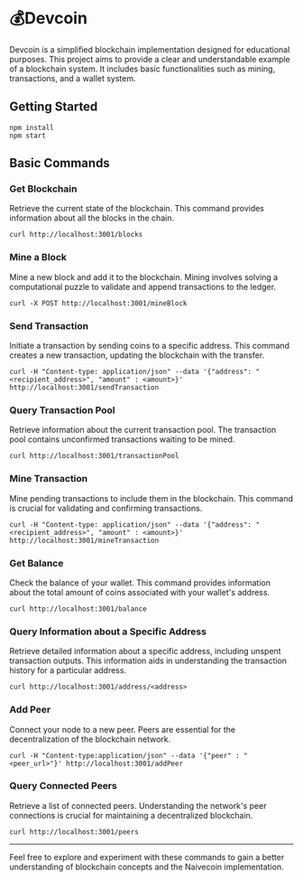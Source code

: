 # 💰Devcoin
Devcoin is a simplified blockchain implementation designed for educational purposes. This project aims to provide a clear and understandable example of a blockchain system. It includes basic functionalities such as mining, transactions, and a wallet system.

## Getting Started
```
npm install
npm start
```

## Basic Commands

### Get Blockchain
Retrieve the current state of the blockchain. This command provides information about all the blocks in the chain.

```
curl http://localhost:3001/blocks
```

### Mine a Block
Mine a new block and add it to the blockchain. Mining involves solving a computational puzzle to validate and append transactions to the ledger.

```
curl -X POST http://localhost:3001/mineBlock
```

### Send Transaction
Initiate a transaction by sending coins to a specific address. This command creates a new transaction, updating the blockchain with the transfer.

```
curl -H "Content-type: application/json" --data '{"address": "<recipient_address>", "amount" : <amount>}' http://localhost:3001/sendTransaction
```

### Query Transaction Pool
Retrieve information about the current transaction pool. The transaction pool contains unconfirmed transactions waiting to be mined.

```
curl http://localhost:3001/transactionPool
```

### Mine Transaction
Mine pending transactions to include them in the blockchain. This command is crucial for validating and confirming transactions.

```
curl -H "Content-type: application/json" --data '{"address": "<recipient_address>", "amount" : <amount>}' http://localhost:3001/mineTransaction
```

### Get Balance
Check the balance of your wallet. This command provides information about the total amount of coins associated with your wallet's address.

```
curl http://localhost:3001/balance
```

### Query Information about a Specific Address
Retrieve detailed information about a specific address, including unspent transaction outputs. This information aids in understanding the transaction history for a particular address.

```
curl http://localhost:3001/address/<address>
```

### Add Peer
Connect your node to a new peer. Peers are essential for the decentralization of the blockchain network.

```
curl -H "Content-type:application/json" --data '{"peer" : "<peer_url>"}' http://localhost:3001/addPeer
```

### Query Connected Peers
Retrieve a list of connected peers. Understanding the network's peer connections is crucial for maintaining a decentralized blockchain.

```
curl http://localhost:3001/peers
```

***
Feel free to explore and experiment with these commands to gain a better understanding of blockchain concepts and the Naivecoin implementation.

